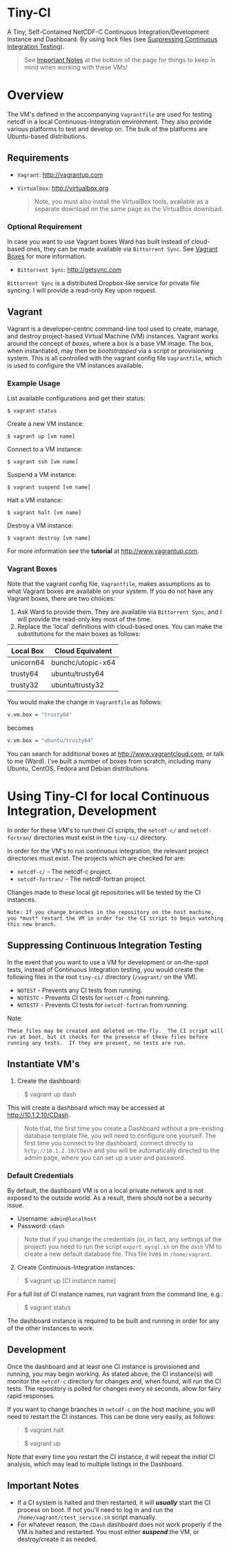 # Tiny-CI

A Tiny, Self-Contained NetCDF-C Continuous Integration/Development Instance and Dashboard.  By using lock files (see [Suppressing Continuous Integration Testing](#suppress)).

> See [Important Notes](#important_notes) at the bottom of the page for things to keep in mind when working with these VMs!

# Overview

The VM's defined in the accompanying `Vagrantfile` are used for testing netcdf in a local Continuous-Integration environment.  They also provide various platforms to test and develop on. The bulk of the platforms are Ubuntu-based distributions.

## Requirements

* `Vagrant`: http://vagrantup.com
* `Virtualbox`: http://virtualbox.org

	> Note, you must also install the VirtualBox tools, available as a separate download on the same page as the VirtualBox download.


### Optional Requirement

In case you want to use Vagrant boxes Ward has built instead of cloud-based ones, they can be made available via `Bittorrent Sync`. See [Vagrant Boxes](#vagrant_boxes) for more information.

* `Bittorrent Sync`: http://getsync.com
	
`Bittorrent Sync` is a distributed Dropbox-like service for private file syncing. I will provide a read-only Key upon request.  
   
## Vagrant

Vagrant is a developer-centric command-line tool used to create, manage, and destroy project-based Virtual Machine (VM) instances.  Vagrant works around the concept of *boxes*, where a box is a base VM image.  The box, when instantiated, may then be *bootstrapped* via a script or provisioning system.  This is all controlled with the vagrant config file `Vagrantfile`, which is used to configure the VM instances available.

### Example Usage

List available configurations and get their status:

    $ vagrant status
    
Create a new VM instance:

    $ vagrant up [vm name]
    
Connect to a VM instance:

    $ vagrant ssh [vm name]

Suspend a VM instance:

    $ vagrant suspend [vm name]
    
Halt a VM instance:

    $ vagrant halt [vm name]
    
Destroy a VM instance:

    $ vagrant destroy [vm name]
    
For more information see the **tutorial** at http://www.vagrantup.com.

### <a name="vagrant_boxes"></a> Vagrant Boxes

Note that the vagrant config file, `Vagrantfile`, makes assumptions as to what Vagrant boxes are available on your system.  If you do not have any Vagrant boxes, there are two choices:

1. Ask Ward to provide them.  They are available via `Bittorrent Sync`, and I will provide the read-only key most of the time.
2. Replace the 'local' definitions with cloud-based ones.  You can make the substitutions for the main boxes as follows:

Local Box | Cloud Equivalent
----|----
unicorn64 | bunchc/utopic-x64
trusty64 | ubuntu/trusty64
trusty32 | ubuntu/trusty32

You would make the change in `Vagrantfile` as follows:

~~~.bash
v.vm.box = "trusty64"
~~~

becomes

~~~.bash
v.vm.box = "ubuntu/trusty64"
~~~

You can search for additional boxes at http://www.vagrantcloud.com, or talk to me (Ward). I've built a number of boxes from scratch, including many Ubuntu, CentOS, Fedora and Debian distributions.  

# Using Tiny-CI for local Continuous Integration, Development

In order for these VM's to run their CI scripts, the `netcdf-c/` and `netcdf-fortran/` directories must exist in the `tiny-ci/` directory.

In order for the VM's to run continuous integration, the relevant project directories must exist.  The projects which are checked for are:

* `netcdf-c/` - The netcdf-c project.
* `netcdf-fortran/` - The netcdf-fortran project.

Changes made to these local git repositories will be tested by the CI instances.

    Note: If you change branches in the repository on the host machine, you *must* restart the VM in order for the CI script to begin watching this new branch.

## <a name="suppress"></a> Suppressing Continuous Integration Testing

In the event that you want to use a VM for development or on-the-spot tests, instead of Continuous Integration testing, you would create the following files in the root `tiny-ci/` directory (`/vagrant/` on the VM).

* `NOTEST` - Prevents any CI tests from running.
* `NOTESTC` - Prevents CI tests for `netcdf-c` from running.
* `NOTESTF` - Prevents CI tests for `netcdf-fortran` from running.

Note: 

    These files may be created and deleted on-the-fly.  The CI script will run at boot, but it checks for the presence of these files before running any tests.  If they are present, no tests are run.

## Instantiate VM's

1. Create the dashboard:

> $ vagrant up dash

This will create a dashboard which may be accessed at http://10.1.2.10/CDash.

> Note that, the first time you create a Dashboard without a pre-existing database template file, you will need to configure one yourself.  The first time you connect to the dashboard, connect directly to `http://10.1.2.10/CDash` and you will be automatically directed to the admin page, where you can set up a user and password.

### Default Credentials

By default, the dashboard VM is on a local private network and is not exposed to the outside world.  As a result, there should not be a security issue. 

* Username: `admin@localhost`
* Password: `cdash`

> Note that if you change the credentials (or, in fact, any settings of the project) you need to run the script `export_mysql.sh` on the `dash` VM to create a new default database file. This file lives in `/home/vagrant`.


2. Create Continuous-Integration instances:

> $ vagrant up [CI instance name]

For a full list of CI instance names, run vagrant from the command line, e.g.:

> $ vagrant status

The dashboard instance is required to be built and running in order for any of the other instances to work. 


## Development

Once the dashboard and at least one CI instance is provisioned and running, you may begin working.  As stated above, the CI instance(s) will monitor the `netcdf-c` directory for changes and, when found, will run the CI tests.  The repository is polled for changes every `60` seconds, allow for fairy rapid responses.

If you want to change branches in `netcdf-c` on the host machine, you will need to restart the CI instances.  This can be done very easily, as follows:

> $ vagrant halt

> $ vagrant up

Note that every time you restart the CI instance, it will repeat the *initial* CI analysis, which may lead to multiple listings in the Dashboard. 

## <a name="important_notes"></a>Important Notes

* If a CI system is halted and then restarted, it will ***usually*** start the CI process on boot.  If not you'll need to log in and run the `/home/vagrant/ctest_service.sh` script manually.
* For whatever reason, the `CDash` dashboard does not work properly if the VM is halted and restarted.  You must either ***suspend*** the VM, or destroy/create it as needed.

